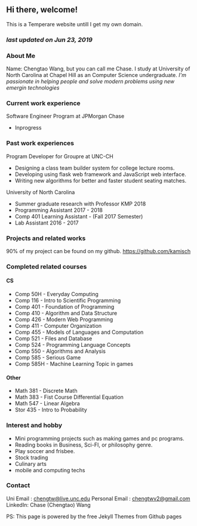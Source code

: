 ## Hi there, welcome!

This is a Temperare website untill I get my own domain. 

### *last updated on Jun 23, 2019*

### About Me

Name: Chengtao Wang, but you can call me Chase. 
I study at University of North Carolina at Chapel Hill as an Computer Science undergraduate. 
*I'm passionate in helping people and solve modern problems using new emergin technologies*
### Current work experience
Software Engineer Program at JPMorgan Chase
  - Inprogress

### Past work experiences
Program Developer for Groupre at UNC-CH
  -	Designing a class team builder system for college lecture rooms. 
  -	Developing using flask web framework and JavaScript web interface.
  - Writing new algorithms for better and faster student seating matches. 
  
University of North Carolina
  - Summer graduate research with Professor KMP 2018
  - Programming Assistant 2017 - 2018
  - Comp 401 Learning Assistant - (Fall 2017 Semester)
  - Lab Assistant 2016 - 2017
  
### Projects and related works
90% of my project can be found on my github.
https://github.com/kamisch

### Completed related courses

#### CS
* Comp 50H - Everyday Computing
* Comp 116 - Intro to Scientific Programming
* Comp 401 - Foundation of Programming
* Comp 410 - Algorithm and Data Structure 
* Comp 426 - Modern Web Programming
* Comp 411 - Computer Organization 
* Comp 455 - Models of Languages and Computation
* Comp 521 - Files and Database
* Comp 524 - Programming Language Concepts 
* Comp 550 - Algorithms and Analysis
* Comp 585 - Serious Game
* Comp 585H - Machine Learning Topic in games

#### Other 
* Math 381 - Discrete Math
* Math 383 - Fist Course Differential Equation
* Math 547 - Linear Algebra
* Stor 435 - Intro to Probability

### Interest and hobby
* Mini programming projects such as making games and pc programs.
* Reading books in Business, Sci-FI, or philosophy genre.
* Play soccer and frisbee.
* Stock trading
* Culinary arts
* mobile and computing techs

### Contact
Uni Email : chengtw@live.unc.edu
Personal Email : chengtwv2@gmail.com
LinkedIn: Chase (Chengtao) Wang

PS: This page is powered by the free Jekyll Themes from Github pages


